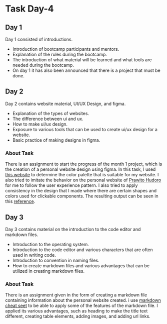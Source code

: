 # Task Day-4

## Day 1

Day 1 consisted of introductions.

- Introduction of bootcamp participants and mentors.
- Explanation of the rules during the bootcamp.
- The introduction of what material will be learned and what tools are needed during the bootcamp.
- On day 1 it has also been announced that there is a project that must be done.

## Day 2

Day 2 contains website material, UI/UX Design, and figma.

- Explanation of the types of websites.
- The difference between ui and ux.
- How to make ui/ux design.
- Exposure to various tools that can be used to create ui/ux design for a website.
- Basic practice of making designs in figma.

### About Task

There is an assignment to start the progress of the month 1 project, which is the creation of a personal website design using figma. In this task, I used [this website](https://coolors.co/palettes/trending) to determine the color palette that is suitable for my website. I also tried to imitate the behavior on the personal website of [Prawito Hudoro](https://prawito.com) for me to follow the user experience pattern. I also tried to apply consistency in the design that I made where there are certain shapes and colors used for clickable components. The resulting output can be seen in this [reference](https://www.figma.com/design/CQ9EnK6lsBx3GyCpFEy8as/difasulthon.com?node-id=6-2&t=iLQ0SF3TC2NMO3fH-0).

## Day 3

Day 3 contains material on the introduction to the code editor and markdown files.

- Introduction to the operating system.
- Introduction to the code editor and various characters that are often used in writing code.
- Introduction to convention in naming files.
- How to create markdown files and various advantages that can be utilized in creating markdown files.

### About Task

There is an assignment given in the form of creating a markdown file containing information about the personal website created. i use [markdown cheat seet](https://markdownguide.offshoot.io/cheat-sheet/) to be able to apply some of the features of the markdown file. I applied its various advantages, such as heading to make the title text different, creating table elements, adding images, and adding url links.
